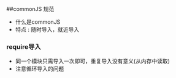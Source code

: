 
##commonJS 规范

* 什么是commonJS
* 特点 : 随时导入，就近导入


### require导入
*  同一个模块只需导入一次即可，重复导入没有意义(从内存中读取)
*  注意循环导入的问题
